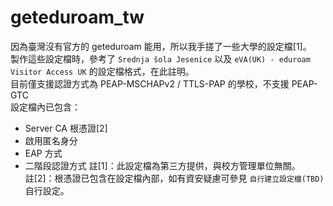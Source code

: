 # geteduroam_tw
因為臺灣沒有官方的 geteduroam 能用，所以我手搓了一些大學的設定檔[1]。<br>
製作這些設定檔時，參考了 `Srednja šola Jesenice` 以及 `eVA(UK) - eduroam Visitor Access UK` 的設定檔格式，在此註明。<br>
目前僅支援認證方式為 PEAP-MSCHAPv2 / TTLS-PAP 的學校，不支援 PEAP-GTC<br>
設定檔內已包含：<br>
- Server CA 根憑證[2]
- 啟用匿名身分
- EAP 方式
- 二階段認證方式
註[1]：此設定檔為第三方提供，與校方管理單位無關。<br>
註[2]：根憑證已包含在設定檔內部，如有資安疑慮可參見 `自行建立設定檔(TBD)` 自行設定。<br>